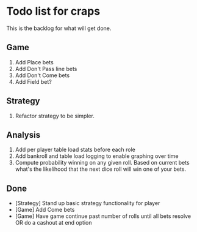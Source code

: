 # Todo list for craps

This is the backlog for what will get done.

## Game

1. Add Place bets
1. Add Don't Pass line bets
1. Add Don't Come bets
1. Add Field bet?

## Strategy

1. Refactor strategy to be simpler.

## Analysis

1. Add per player table load stats before each role
1. Add bankroll and table load logging to enable graphing over time
1. Compute probability winning on any given roll. Based on current bets what's the likelihood that the next dice roll will win one of your bets.

## Done

- [Strategy] Stand up basic strategy functionality for player
- [Game] Add Come bets
- [Game] Have game continue past number of rolls until all bets resolve OR do a cashout at end option
